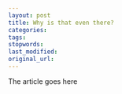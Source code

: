 ```yaml
---
layout: post
title: Why is that even there?
categories:
tags:
stopwords:
last_modified:
original_url: 
---
```


The article goes here

